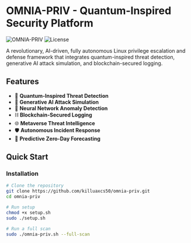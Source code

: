 # OMNIA-PRIV - Quantum-Inspired Security Platform

![OMNIA-PRIV](https://img.shields.io/badge/OMNIA--PRIV-v3.0-purple)
![License](https://img.shields.io/badge/License-MIT-blue)

A revolutionary, AI-driven, fully autonomous Linux privilege escalation and defense framework that integrates quantum-inspired threat detection, generative AI attack simulation, and blockchain-secured logging.

## Features

- 🔬 **Quantum-Inspired Threat Detection**
- 🤖 **Generative AI Attack Simulation**
- 🧠 **Neural Network Anomaly Detection**
- ⛓️ **Blockchain-Secured Logging**
- 🌐 **Metaverse Threat Intelligence**
- 🛡️ **Autonomous Incident Response**
- 🔮 **Predictive Zero-Day Forecasting**

## Quick Start

### Installation

```bash
# Clone the repository
git clone https://github.com/killuaxcs50/omnia-priv.git
cd omnia-priv

# Run setup
chmod +x setup.sh
sudo ./setup.sh

# Run a full scan
sudo ./omnia-priv.sh --full-scan
